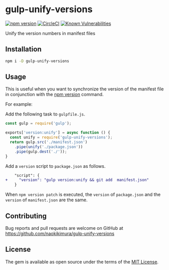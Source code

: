 # gulp-unify-versions

[![npm version](https://badge.fury.io/js/gulp-unify-versions.svg)](https://badge.fury.io/js/gulp-unify-versions) [![CircleCI](https://circleci.com/gh/naokikimura/gulp-unify-versions.svg?style=svg)](https://circleci.com/gh/naokikimura/gulp-unify-versions) [![Known Vulnerabilities](https://snyk.io/test/github/naokikimura/gulp-unify-versions/badge.svg?targetFile=package.json)](https://snyk.io/test/github/naokikimura/gulp-unify-versions?targetFile=package.json)

Unify the version numbers in manifest files

## Installation

```sh
npm i -D gulp-unify-versions
```

## Usage

This is useful when you want to synchronize  the version of the manifest file in conjunction with the [npm version](https://docs.npmjs.com/cli/version) command.

For example:

Add the following task to `gulpfile.js`.

```js
const gulp = require('gulp');

exports['version:unify'] = async function () {
  const unify = require('gulp-unify-versions');
  return gulp.src('./manifest.json')
    .pipe(unify('./package.json'))
    .pipe(gulp.dest('./'));
}

```

Add a `version` script to `package.json` as follows.

```diff
    "script": {
+     "version": "gulp version:unify && git add  manifest.json"
    }
```

When `npm version patch` is executed, the `version` of `package.json` and the `version` of `manifest.json` are the same.

## Contributing
Bug reports and pull requests are welcome on GitHub at https://github.com/naokikimura/gulp-unify-versions

## License
The gem is available as open source under the terms of the [MIT License](https://opensource.org/licenses/MIT).

